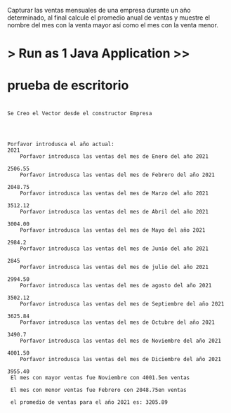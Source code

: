 Capturar las ventas mensuales de una empresa durante un año determinado,
al final calcule el promedio anual de ventas y muestre el nombre del mes con la venta mayor así como el mes con la venta menor.


# > Run as 1 Java Application >> 
#    prueba de escritorio
# 
```console
Se Creo el Vector desde el constructor Empresa




Porfavor introdusca el año actual: 
2021
	Porfavor introdusca las ventas del mes de Enero del año 2021

2506.55
	Porfavor introdusca las ventas del mes de Febrero del año 2021

2048.75
	Porfavor introdusca las ventas del mes de Marzo del año 2021

3512.12
	Porfavor introdusca las ventas del mes de Abril del año 2021

3004.00
	Porfavor introdusca las ventas del mes de Mayo del año 2021

2984.2
	Porfavor introdusca las ventas del mes de Junio del año 2021

2845
	Porfavor introdusca las ventas del mes de julio del año 2021

2994.50
	Porfavor introdusca las ventas del mes de agosto del año 2021

3502.12
	Porfavor introdusca las ventas del mes de Septiembre del año 2021

3625.84
	Porfavor introdusca las ventas del mes de Octubre del año 2021

3490.7
	Porfavor introdusca las ventas del mes de Noviembre del año 2021

4001.50
	Porfavor introdusca las ventas del mes de Diciembre del año 2021

3955.40
 El mes con mayor ventas fue Noviembre con 4001.5en ventas

 El mes con menor ventas fue Febrero con 2048.75en ventas

 el promedio de ventas para el año 2021 es: 3205.89
```
